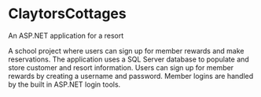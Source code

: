 ClaytorsCottages
================

An ASP.NET application for a resort

A school project where users can sign up for member rewards and make reservations. The application uses a SQL Server database to populate and store customer and resort information. Users can sign up for member rewards by creating a username and password. Member logins are handled by the built in ASP.NET login tools.
